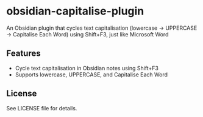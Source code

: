 # obsidian-capitalise-plugin
An Obsidian plugin that cycles text capitalisation (lowercase → UPPERCASE → Capitalise Each Word) using Shift+F3, just like Microsoft Word

## Features

- Cycle text capitalisation in Obsidian notes using Shift+F3
- Supports lowercase, UPPERCASE, and Capitalise Each Word

## License

See LICENSE file for details.

